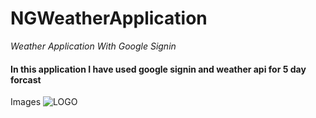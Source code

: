 # NGWeatherApplication

_Weather Application With Google Signin_

#### In this application I have used google signin and weather api for 5 day forcast

Images
![LOGO]()
